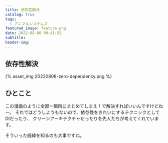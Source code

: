 ```yaml
---
title: 依存性解決
catalog: true
tags:
  - アニマルシステムズ
featured_image: feature.png
date: 2022-08-08 08:41:52
subtitle:
header-img:
---
```



## 依存性解決

{% asset_img 20220808-zero-dependency.png %}


## ひとこと
この漫画のように全部一箇所にまとめてしまえ！で解決すればいいんですけどねー。
それではどうしようもないので、依存性をきれいにするテクニックとしてDIだったり、
クリーンアーキテクチャだったりを先人たちが考えてくれています。

そういった経緯を知るのも大事ですね。
